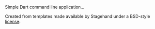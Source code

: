 Simple Dart command line application...

Created from templates made available by Stagehand under a BSD-style
[license](https://github.com/dart-lang/stagehand/blob/master/LICENSE).
